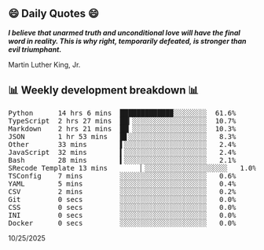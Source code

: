 ## 😄 Daily Quotes 😄

_**I believe that unarmed truth and unconditional love will have the final word in reality. This is why right, temporarily defeated, is stronger than evil triumphant.**_

Martin Luther King, Jr.



## 📊 Weekly development breakdown 📊

<pre>Python      14 hrs 6 mins  ████████████▉░░░░░░░░  61.6%
TypeScript  2 hrs 27 mins  ██▎░░░░░░░░░░░░░░░░░░  10.7%
Markdown    2 hrs 21 mins  ██▏░░░░░░░░░░░░░░░░░░  10.3%
JSON        1 hr 53 mins   █▋░░░░░░░░░░░░░░░░░░░   8.3%
Other       33 mins        ▌░░░░░░░░░░░░░░░░░░░░   2.4%
JavaScript  32 mins        ▍░░░░░░░░░░░░░░░░░░░░   2.4%
Bash        28 mins        ▍░░░░░░░░░░░░░░░░░░░░   2.1%
SRecode Template 13 mins        ▏░░░░░░░░░░░░░░░░░░░░   1.0%
TSConfig    7 mins         ░░░░░░░░░░░░░░░░░░░░░   0.6%
YAML        5 mins         ░░░░░░░░░░░░░░░░░░░░░   0.4%
CSV         2 mins         ░░░░░░░░░░░░░░░░░░░░░   0.2%
Git         0 secs         ░░░░░░░░░░░░░░░░░░░░░   0.0%
CSS         0 secs         ░░░░░░░░░░░░░░░░░░░░░   0.0%
INI         0 secs         ░░░░░░░░░░░░░░░░░░░░░   0.0%
Docker      0 secs         ░░░░░░░░░░░░░░░░░░░░░   0.0%</pre>

10/25/2025